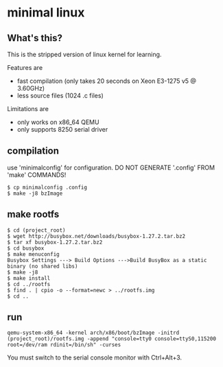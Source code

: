# minimal linux

## What's this?

This is the stripped version of linux kernel for learning.

Features are
* fast compilation (only takes 20 seconds on Xeon E3-1275 v5 @ 3.60GHz)
* less source files (1024 .c files)

Limitations are
* only works on x86_64 QEMU
* only supports 8250 serial driver

## compilation

use 'minimalconfig' for configuration. DO NOT GENERATE '.config' FROM 'make' COMMANDS!

```
$ cp minimalconfig .config
$ make -j8 bzImage
```

## make rootfs
```
$ cd (project_root)
$ wget http://busybox.net/downloads/busybox-1.27.2.tar.bz2
$ tar xf busybox-1.27.2.tar.bz2
$ cd busybox
$ make menuconfig
Busybox Settings ---> Build Options --->Build BusyBox as a static binary (no shared libs)
$ make -j8
$ make install
$ cd ../rootfs
$ find . | cpio -o --format=newc > ../rootfs.img
$ cd ..
```

## run
```
qemu-system-x86_64 -kernel arch/x86/boot/bzImage -initrd (project_root)/rootfs.img -append "console=tty0 console=ttyS0,115200 root=/dev/ram rdinit=/bin/sh" -curses
```

You must switch to the serial console monitor with Ctrl+Alt+3.
